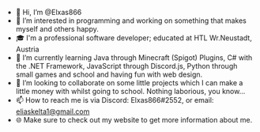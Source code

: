 - 👋 Hi, I’m @Elxas866
- 👀 I’m interested in programming and working on something that makes myself and others happy.
- 🎓 I'm a professional software developer; educated at HTL Wr.Neustadt, Austria
- 🌱 I’m currently learning Java through Minecraft (Spigot) Plugins, C# with the .NET Framework, JavaScript through Discord.js, Python through small games and school and having fun with web design.
- 💞️ I’m looking to collaborate on some little projects which I can make a little money with whilst going to school. Nothing laborious, you know...
- 📫 How to reach me is via Discord: Elxas866#2552, or email: [eliaskelta1@gmail.com](mailto:eliaskelta1@gmail.com)
- 🌐 Make sure to check out my website to get more information about me.

<!---
elitschgi/elitschgi is a ✨ special ✨ repository because its `README.md` (this file) appears on your GitHub profile.
You can click the Preview link to take a look at your changes.
--->

